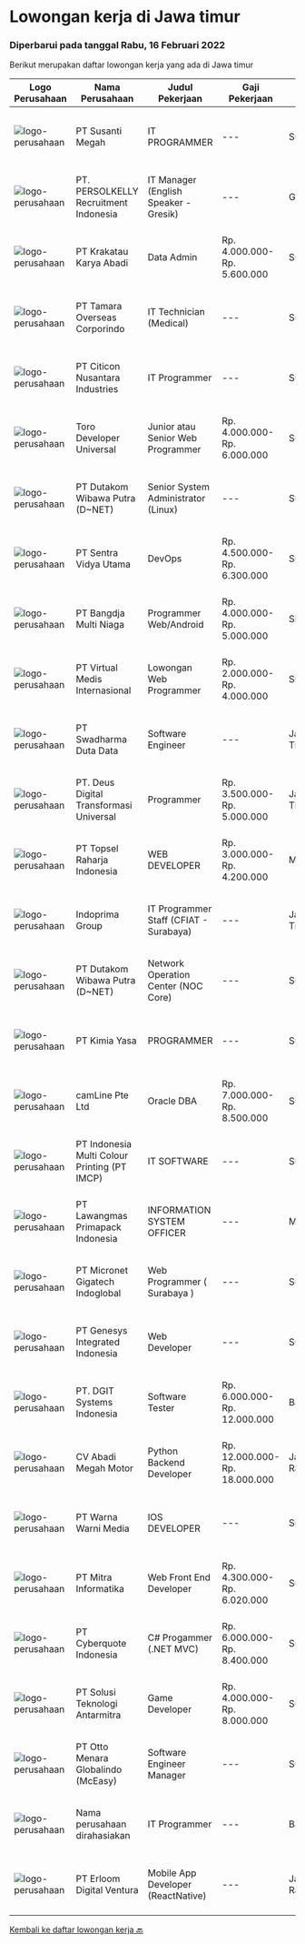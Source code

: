 
  # Lowongan kerja di Jawa timur

  ### Diperbarui pada tanggal Rabu, 16 Februari 2022

  Berikut merupakan daftar lowongan kerja yang ada di Jawa timur

  |Logo Perusahaan | Nama Perusahaan | Judul Pekerjaan | Gaji Pekerjaan | Lokasi | Deskripsi | Tanggal diunggah | Pranala |
  | -------------- | --------------- | --------------- | --------- | --------- | -------------- | ------- | ----------- |
  |![logo-perusahaan](https://image-service-cdn.seek.com.au/a4bd21e797144fdcfd88d8631ab922a4fd37415e/ee4dce1061f3f616224767ad58cb2fc751b8d2dc)|PT Susanti Megah|IT PROGRAMMER|---|Surabaya|TANGGUNG JAWAB &amp; TUGAS UTAMA:  Membuat dan memelihara semua program yang berjalan dalam SAP Memastikan program SAP terintegrasi dengan aplikasi...|Senin, 14 Februari 2022|https://www.jobstreet.co.id/id/job/it-programmer-3780768?token=0~4d60239d-6abf-4f1d-a5a8-1a6a9c2662f6&sectionRank=1&jobId=jobstreet-id-job-3780768|
|![logo-perusahaan](https://image-service-cdn.seek.com.au/a778cc2d537d275f0abc3d64068f14c4c640057e/ee4dce1061f3f616224767ad58cb2fc751b8d2dc)|PT. PERSOLKELLY Recruitment Indonesia|IT Manager (English Speaker - Gresik)|---|Gresik|Candidate must possess at least a Bachelor's Degree, Master's Degree / Post Graduate Degree, Computer Science/Information Technology or equivalent....|Selasa, 15 Februari 2022|https://www.jobstreet.co.id/id/job/it-manager-english-speaker-gresik-3790678?token=0~4d60239d-6abf-4f1d-a5a8-1a6a9c2662f6&sectionRank=2&jobId=jobstreet-id-job-3790678|
|![logo-perusahaan](https://image-service-cdn.seek.com.au/0f7dc57e1ffcc42efda4e322d5dda4397791f564/ee4dce1061f3f616224767ad58cb2fc751b8d2dc)|PT Krakatau Karya Abadi|Data Admin|Rp. 4.000.000-Rp. 5.600.000|Surabaya|Catalog SpecialistJakarta, IndonesiaAbout SuperWe are a group of business enthusiasts, scientists, communicators, designers, productive mothers and...|Rabu, 16 Februari 2022|https://www.jobstreet.co.id/id/job/data-admin-3792087?token=0~4d60239d-6abf-4f1d-a5a8-1a6a9c2662f6&sectionRank=3&jobId=jobstreet-id-job-3792087|
|![logo-perusahaan](https://image-service-cdn.seek.com.au/be0d19c60977d1148a131b6c2c23072fb16e1945/ee4dce1061f3f616224767ad58cb2fc751b8d2dc)|PT Tamara Overseas Corporindo|IT Technician (Medical)|---|Surabaya|Deskripsi Pekerjaan Usia Maksimal 30 tahun Pendidikan S1 atau D3 Jurusan Teknik Informatika pengalaman minimal 1 tahun di bidang yang sama Diutamakan...|Minggu, 13 Februari 2022|https://www.jobstreet.co.id/id/job/it-technician-medical-3788897?token=0~4d60239d-6abf-4f1d-a5a8-1a6a9c2662f6&sectionRank=4&jobId=jobstreet-id-job-3788897|
|![logo-perusahaan](https://image-service-cdn.seek.com.au/81ea4d14e41d94183b6a32e8dcb583f5b8fa8185/ee4dce1061f3f616224767ad58cb2fc751b8d2dc)|PT Citicon Nusantara Industries|IT Programmer|---|Surabaya|Tanggung Jawab : Melakukan Perbaikan dan pengecekan terhadap aplikasi/program Mobile programming Kualifikasi : Usia maksimal 30 tahun Pendidikn S1...|Senin, 14 Februari 2022|https://www.jobstreet.co.id/id/job/it-programmer-3789506?token=0~4d60239d-6abf-4f1d-a5a8-1a6a9c2662f6&sectionRank=5&jobId=jobstreet-id-job-3789506|
|![logo-perusahaan](https://image-service-cdn.seek.com.au/d6d65ffa50db7c711a9d5e1bb0011cb6a46f91f3/ee4dce1061f3f616224767ad58cb2fc751b8d2dc)|Toro Developer Universal|Junior atau Senior Web Programmer|Rp. 4.000.000-Rp. 6.000.000|Surabaya|Toro Developer Universal merupakan perusahaan IT Consultant dan IS ConsultantKualifikasi: Menguasai PHP MVC menggunakan Codelgniter dan Laravel...|Selasa, 15 Februari 2022|https://www.jobstreet.co.id/id/job/junior-atau-senior-web-programmer-3791658?token=0~4d60239d-6abf-4f1d-a5a8-1a6a9c2662f6&sectionRank=6&jobId=jobstreet-id-job-3791658|
|![logo-perusahaan](https://image-service-cdn.seek.com.au/596b4a55d08359a51386500fde8a97557c8073a3/ee4dce1061f3f616224767ad58cb2fc751b8d2dc)|PT Dutakom Wibawa Putra (D~NET)|Senior System Administrator (Linux)|---|Surabaya|Requirements: Minimum S1 Computer Science / Computer Engineering / Technology Information Minimum 3 years as System Administrator Expert...|Senin, 14 Februari 2022|https://www.jobstreet.co.id/id/job/senior-system-administrator-linux-3780739?token=0~4d60239d-6abf-4f1d-a5a8-1a6a9c2662f6&sectionRank=7&jobId=jobstreet-id-job-3780739|
|![logo-perusahaan](https://image-service-cdn.seek.com.au/89a4b4d8e6af0c01c230c2b1f638fbea996731cb/ee4dce1061f3f616224767ad58cb2fc751b8d2dc)|PT Sentra Vidya Utama|DevOps|Rp. 4.500.000-Rp. 6.300.000|Surabaya|Job Description: Melakukan Perawatan Sistem dan menjaga infrastruktur Membuat code agar sistem dapat berjalan secara otomatis Kualifikasi: Familiar...|Selasa, 15 Februari 2022|https://www.jobstreet.co.id/id/job/devops-3791409?token=0~4d60239d-6abf-4f1d-a5a8-1a6a9c2662f6&sectionRank=8&jobId=jobstreet-id-job-3791409|
|![logo-perusahaan](https://image-service-cdn.seek.com.au/9261cf87803edfb24079c66bbc453863ceb7bd6e/ee4dce1061f3f616224767ad58cb2fc751b8d2dc)|PT Bangdja Multi Niaga|Programmer Web/Android|Rp. 4.000.000-Rp. 5.000.000|Sidoarjo|Responsibilities : Managing and make sure all application programs keep to standard requirement, documentation, and procedure. Communicates with...|Senin, 14 Februari 2022|https://www.jobstreet.co.id/id/job/programmer-web-android-3789711?token=0~4d60239d-6abf-4f1d-a5a8-1a6a9c2662f6&sectionRank=9&jobId=jobstreet-id-job-3789711|
|![logo-perusahaan](https://image-service-cdn.seek.com.au/77666ec2732b94a392b83e2906befe1b3f1eb0e2/ee4dce1061f3f616224767ad58cb2fc751b8d2dc)|PT Virtual Medis Internasional|Lowongan Web Programmer|Rp. 2.000.000-Rp. 4.000.000|Surabaya|Responsibilities and DutiesBertanggung jawab membuat dan memodifikasi aplikasi web.Qualifications and SkillsSyarat dan ketentuan: Usia maksimal 25...|Selasa, 15 Februari 2022|https://www.jobstreet.co.id/id/job/lowongan-web-programmer-3791445?token=0~4d60239d-6abf-4f1d-a5a8-1a6a9c2662f6&sectionRank=10&jobId=jobstreet-id-job-3791445|
|![logo-perusahaan](https://image-service-cdn.seek.com.au/c9726dd48637f2122e69fa4f05bdeddb6166e3b5/ee4dce1061f3f616224767ad58cb2fc751b8d2dc)|PT Swadharma Duta Data|Software Engineer|---|Jakarta Timur|Back End Developer Memahami konsep pengembangan aplikasi Memahami konsep Microservices Architeccture Memiliki skill Java Spring Boot, Net Core, Go,...|Senin, 14 Februari 2022|https://www.jobstreet.co.id/id/job/software-engineer-3789258?token=0~4d60239d-6abf-4f1d-a5a8-1a6a9c2662f6&sectionRank=11&jobId=jobstreet-id-job-3789258|
|![logo-perusahaan](https://image-service-cdn.seek.com.au/c60cb56da4de0b2544c610453afe038ea67dc899/ee4dce1061f3f616224767ad58cb2fc751b8d2dc)|PT. Deus Digital Transformasi Universal|Programmer|Rp. 3.500.000-Rp. 5.000.000|Jawa Timur|PT Deus Digital Transformasi Universal, sebuah Perusahaan Digital Marketing Agency di Surabaya Barat membuka lowongan untuk Programmer dengan...|Senin, 14 Februari 2022|https://www.jobstreet.co.id/id/job/programmer-3761886?token=0~4d60239d-6abf-4f1d-a5a8-1a6a9c2662f6&sectionRank=12&jobId=jobstreet-id-job-3761886|
|![logo-perusahaan](https://image-service-cdn.seek.com.au/ae356464c97f69ec3244b4271b99e9fd6e8f21f1/ee4dce1061f3f616224767ad58cb2fc751b8d2dc)|PT Topsel Raharja Indonesia|WEB DEVELOPER|Rp. 3.000.000-Rp. 4.200.000|Mojokerto|Kualifikasi : Pendidikan minimal D3 / S1 Memahami React JS, PHP framework Familiar with Rest API (JSON, XML) Memahami server administration Memiliki...|Senin, 14 Februari 2022|https://www.jobstreet.co.id/id/job/web-developer-3780799?token=0~4d60239d-6abf-4f1d-a5a8-1a6a9c2662f6&sectionRank=13&jobId=jobstreet-id-job-3780799|
|![logo-perusahaan](https://image-service-cdn.seek.com.au/98db6d222e30b3390f5b0f1a69701ee0a17b6b20/ee4dce1061f3f616224767ad58cb2fc751b8d2dc)|Indoprima Group|IT Programmer Staff (CFIAT - Surabaya)|---|Jawa Timur|Kualifikasi: Minimal S1 Teknik Informatika/ Sistem Informasi/ Ilmu Komputer dengan IPK min 3,00 Berpengalaman kerja sebagai IT Staff minimal 2 tahun...|Minggu, 13 Februari 2022|https://www.jobstreet.co.id/id/job/it-programmer-staff-cfiat-surabaya-3779684?token=0~4d60239d-6abf-4f1d-a5a8-1a6a9c2662f6&sectionRank=14&jobId=jobstreet-id-job-3779684|
|![logo-perusahaan](https://image-service-cdn.seek.com.au/596b4a55d08359a51386500fde8a97557c8073a3/ee4dce1061f3f616224767ad58cb2fc751b8d2dc)|PT Dutakom Wibawa Putra (D~NET)|Network Operation Center (NOC Core)|---|Surabaya|Job Description: Take responsibility for the day to day operation of the NOC team and providing overall guidance and supervision. Maintain and monitor...|Selasa, 15 Februari 2022|https://www.jobstreet.co.id/id/job/network-operation-center-noc-core-3791224?token=0~4d60239d-6abf-4f1d-a5a8-1a6a9c2662f6&sectionRank=15&jobId=jobstreet-id-job-3791224|
|![logo-perusahaan](https://us.123rf.com/450wm/pavelstasevich/pavelstasevich1811/pavelstasevich181101027/112815900-stock-vector-no-image-available-icon-flat-vector.jpg?ver=6)|PT Kimia Yasa|PROGRAMMER|---|Surabaya|Deskripsi Pekerjaan :Melakukan pembuatan program untuk menunjang operasional perusahaan sesuai dengan target yang sudah ditetapkan.Kualifikasi yang...|Jumat, 11 Februari 2022|https://www.jobstreet.co.id/id/job/programmer-3787725?token=0~4d60239d-6abf-4f1d-a5a8-1a6a9c2662f6&sectionRank=16&jobId=jobstreet-id-job-3787725|
|![logo-perusahaan](https://image-service-cdn.seek.com.au/19b64dc0cc941a960602e28f7d4304abd327b95c/ee4dce1061f3f616224767ad58cb2fc751b8d2dc)|camLine  Pte Ltd|Oracle DBA|Rp. 7.000.000-Rp. 8.500.000|Surabaya|Participates in client/project meeting(s) for highly complex project definition, needs assessment and design review. Evaluates the needs and...|Selasa, 15 Februari 2022|https://www.jobstreet.co.id/id/job/oracle-dba-3792030?token=0~4d60239d-6abf-4f1d-a5a8-1a6a9c2662f6&sectionRank=17&jobId=jobstreet-id-job-3792030|
|![logo-perusahaan](https://image-service-cdn.seek.com.au/70294b6445f466b423ab7d9751002bfdd4afc29e/ee4dce1061f3f616224767ad58cb2fc751b8d2dc)|PT Indonesia Multi Colour Printing (PT IMCP)|IT SOFTWARE|---|Surabaya|PT.IMCP hiring for IT Software Engineer with these requirements : Bachelor Degree of Information Technology, System Information, Computer Science,...|Sabtu, 12 Februari 2022|https://www.jobstreet.co.id/id/job/it-software-3776647?token=0~4d60239d-6abf-4f1d-a5a8-1a6a9c2662f6&sectionRank=18&jobId=jobstreet-id-job-3776647|
|![logo-perusahaan](https://image-service-cdn.seek.com.au/1b2da51c779de04afc91f962530d97804415fef4/ee4dce1061f3f616224767ad58cb2fc751b8d2dc)|PT Lawangmas Primapack Indonesia|INFORMATION SYSTEM OFFICER|---|Malang|Dibutuhkan SegeraPabrik Malang, Jawa TimurPerusahaan manufacturing PRINTING &amp; PACKAGING yang sedang berkembang pesat membuthkan tenaga...|Jumat, 11 Februari 2022|https://www.jobstreet.co.id/id/job/information-system-officer-3788258?token=0~4d60239d-6abf-4f1d-a5a8-1a6a9c2662f6&sectionRank=19&jobId=jobstreet-id-job-3788258|
|![logo-perusahaan](https://image-service-cdn.seek.com.au/900127a6526b8d16052f77257b0985206ac0f8d2/ee4dce1061f3f616224767ad58cb2fc751b8d2dc)|PT Micronet Gigatech Indoglobal|Web Programmer ( Surabaya )|---|Surabaya|Bertanggung jawab teknis terhadap produk yang dibangun Membina hubungan baik dengan senior ataupun junior programmer Bertanggung jawab teknis terhadap...|Selasa, 15 Februari 2022|https://www.jobstreet.co.id/id/job/web-programmer-surabaya-3775713?token=0~4d60239d-6abf-4f1d-a5a8-1a6a9c2662f6&sectionRank=20&jobId=jobstreet-id-job-3775713|
|![logo-perusahaan](https://image-service-cdn.seek.com.au/31b1523df6115d42e482e2f14e8bcd6489389a57/ee4dce1061f3f616224767ad58cb2fc751b8d2dc)|PT Genesys Integrated Indonesia|Web Developer|---|Surabaya|Job Description This position is suitable for someone that love being a web developer and looking for exciting challenge. The successful candidate...|Senin, 14 Februari 2022|https://www.jobstreet.co.id/id/job/web-developer-3789611?token=0~4d60239d-6abf-4f1d-a5a8-1a6a9c2662f6&sectionRank=21&jobId=jobstreet-id-job-3789611|
|![logo-perusahaan](https://image-service-cdn.seek.com.au/86a88c2f6d7d45552583132278caf70ef23e7608/ee4dce1061f3f616224767ad58cb2fc751b8d2dc)|PT. DGIT Systems Indonesia|Software Tester|Rp. 6.000.000-Rp. 12.000.000|Bali|We are looking for talented Software Tester or Test Consultant to join an experienced team working on our flagship product Telflow, a multi-award...|Selasa, 15 Februari 2022|https://www.jobstreet.co.id/id/job/software-tester-3790570?token=0~4d60239d-6abf-4f1d-a5a8-1a6a9c2662f6&sectionRank=22&jobId=jobstreet-id-job-3790570|
|![logo-perusahaan](https://image-service-cdn.seek.com.au/0d89380230e93dd18ccb4add0b9a304350d5c25b/ee4dce1061f3f616224767ad58cb2fc751b8d2dc)|CV Abadi Megah Motor|Python Backend Developer|Rp. 12.000.000-Rp. 18.000.000|Jakarta Raya|ABADI MEGAH GROUP is developing a new business in Information Technology. Through our partner organisation Playtime Solutions, we are building an...|Selasa, 15 Februari 2022|https://www.jobstreet.co.id/id/job/python-backend-developer-3790773?token=0~4d60239d-6abf-4f1d-a5a8-1a6a9c2662f6&sectionRank=23&jobId=jobstreet-id-job-3790773|
|![logo-perusahaan](https://image-service-cdn.seek.com.au/8a8aab9f7ef38dece8f0c386a0ab89b374c831c5/ee4dce1061f3f616224767ad58cb2fc751b8d2dc)|PT Warna Warni Media|IOS DEVELOPER|---|Surabaya|Usia maksimal 35 Tahun Pendidikan minimal D3/S1 Teknik Informatika / Komputer minimal IPK 3.00 Memiliki pengalaman minimal 1 tahun di bidang yang sama...|Selasa, 15 Februari 2022|https://www.jobstreet.co.id/id/job/ios-developer-3791398?token=0~4d60239d-6abf-4f1d-a5a8-1a6a9c2662f6&sectionRank=24&jobId=jobstreet-id-job-3791398|
|![logo-perusahaan](https://image-service-cdn.seek.com.au/f41a3a3e89984f2dabec38a3b33e4fa0e4b94970/ee4dce1061f3f616224767ad58cb2fc751b8d2dc)|PT Mitra Informatika|Web Front End Developer|Rp. 4.300.000-Rp. 6.020.000|Surabaya|About Mitra InformatikaMitra Informatika is an IT company based in Surabaya that positioning itself to become the market leader in providing...|Selasa, 15 Februari 2022|https://www.jobstreet.co.id/id/job/web-front-end-developer-3774957?token=0~4d60239d-6abf-4f1d-a5a8-1a6a9c2662f6&sectionRank=25&jobId=jobstreet-id-job-3774957|
|![logo-perusahaan](https://image-service-cdn.seek.com.au/1d77956725898595a8f1d53dcedfb7b7862dfb57/ee4dce1061f3f616224767ad58cb2fc751b8d2dc)|PT Cyberquote Indonesia|C# Progammer (.NET MVC)|Rp. 6.000.000-Rp. 8.400.000|Surabaya|Requirements: Masters/Bachelor Degree/Diploma Qualification in Computer Science or relateddiscipline. Preferably 3-...|Senin, 14 Februari 2022|https://www.jobstreet.co.id/id/job/c-progammer-net-mvc-3790504?token=0~4d60239d-6abf-4f1d-a5a8-1a6a9c2662f6&sectionRank=26&jobId=jobstreet-id-job-3790504|
|![logo-perusahaan](https://image-service-cdn.seek.com.au/b91a962bccb5a17115539dbfd3234278c7e48e43/ee4dce1061f3f616224767ad58cb2fc751b8d2dc)|PT Solusi Teknologi Antarmitra|Game Developer|Rp. 4.000.000-Rp. 8.000.000|Surabaya|Requirement:- Fresh graduate are welcome to apply.- Preferably 1 or 2 years of Game Developer experience.- Good attitude, work ethics, and...|Senin, 14 Februari 2022|https://www.jobstreet.co.id/id/job/game-developer-3774335?token=0~4d60239d-6abf-4f1d-a5a8-1a6a9c2662f6&sectionRank=27&jobId=jobstreet-id-job-3774335|
|![logo-perusahaan](https://image-service-cdn.seek.com.au/f315f0c605a36ea3a033e6abb5c67515d4b00ff5/ee4dce1061f3f616224767ad58cb2fc751b8d2dc)|PT Otto Menara Globalindo (McEasy)|Software Engineer Manager|---|Surabaya|Responsibilities: Manage a team of high performing Software Engineer Give constructive and thoughtful feedback, nurturing, and create an inclusive...|Sabtu, 12 Februari 2022|https://www.jobstreet.co.id/id/job/software-engineer-manager-3778512?token=0~4d60239d-6abf-4f1d-a5a8-1a6a9c2662f6&sectionRank=28&jobId=jobstreet-id-job-3778512|
|![logo-perusahaan](https://us.123rf.com/450wm/pavelstasevich/pavelstasevich1811/pavelstasevich181101027/112815900-stock-vector-no-image-available-icon-flat-vector.jpg?ver=6)|Nama perusahaan dirahasiakan|IT Programmer|---|Bali|Pendidikan minimal S1 segala jurusan Minimal memiliki 2 tahun pengalaman kerja di bidang yang sama Memiliki pengetahuan mengenai PHP dan bahasa...|Jumat, 11 Februari 2022|https://www.jobstreet.co.id/id/job/it-programmer-3776288?token=0~4d60239d-6abf-4f1d-a5a8-1a6a9c2662f6&sectionRank=29&jobId=jobstreet-id-job-3776288|
|![logo-perusahaan](https://image-service-cdn.seek.com.au/7b0850d0262c85ca3c0fa4d6a9c005f1450e6d9f/ee4dce1061f3f616224767ad58cb2fc751b8d2dc)|PT Erloom Digital Ventura|Mobile App Developer (ReactNative)|---|Jakarta Raya|We are currently looking for a Yogyakarta/Jakarta-based candidate to fill in as a Front End Developer in our company, with these following...|Selasa, 15 Februari 2022|https://www.jobstreet.co.id/id/job/mobile-app-developer-reactnative-3791050?token=0~4d60239d-6abf-4f1d-a5a8-1a6a9c2662f6&sectionRank=30&jobId=jobstreet-id-job-3791050|


  [Kembali ke daftar lowongan kerja 🔙](../README.md#daftar-lowongan-kerja)
  